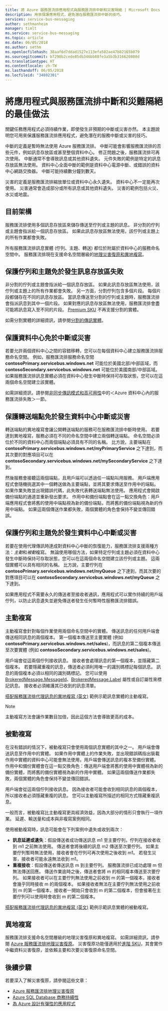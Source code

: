 ```yaml
---
title: 將 Azure 服務匯流排應用程式與服務匯流排中斷和災害隔絕 | Microsoft Docs
description: 用來保護應用程式，避免潛在服務匯流排中斷的技巧。
services: service-bus-messaging
author: sethmanheim
manager: timlt
ms.service: service-bus-messaging
ms.topic: article
ms.date: 06/05/2018
ms.author: sethm
ms.openlocfilehash: 38aaf6d7ddad1527e113efa502ae47b82165b079
ms.sourcegitcommit: b7290b2cede85db346bb88fe3a5b3b316620808d
ms.translationtype: HT
ms.contentlocale: zh-TW
ms.lasthandoff: 06/05/2018
ms.locfileid: "34802301"
---
```

# <a name="best-practices-for-insulating-applications-against-service-bus-outages-and-disasters"></a>將應用程式與服務匯流排中斷和災難隔絕的最佳做法

關鍵任務應用程式必須持續作業，即使發生非預期的中斷或災害亦然。 本主題說明您可用來保護服務匯流排應用程式，避免潛在的服務中斷或災害的技巧。

中斷的定義是暫時無法使用 Azure 服務匯流排。 中斷可能會影響服務匯流排的否些元件，例如訊息存放區或甚至整個資料中心。 修正問題之後，服務匯流排可再次使用。 中斷通常不會導致訊息或其他資料遺失。 元件失敗的範例是特定的訊息存放區無法使用。 資料中心全面中斷的範例是資料中心電源中斷、或錯誤的資料中心網路交換器。 中斷可能持續數分鐘到數天。

災害的定義是服務匯流排縮放單位或資料中心永久遺失。 資料中心不一定能再次使用。 災害通常會造成部分或所有訊息或其他資料遺失。 災害的範例包括火災、水災或地震。

## <a name="current-architecture"></a>目前架構
服務匯流排使用多個訊息存放區來儲存傳送至佇列或主題的訊息。 非分割的佇列或主題會指派給一個訊息存放區。 如果此訊息存放區無法使用，該佇列或主題上的所有作業都會失敗。

所有服務匯流排訊息實體 (佇列、主題、轉送) 都位於附屬於資料中心的服務命名空間中。 服務匯流排現在支援命名空間層級的[地理災害復原和異地複寫](service-bus-geo-dr.md)。

## <a name="protecting-queues-and-topics-against-messaging-store-failures"></a>保護佇列和主題免於發生訊息存放區失敗
非分割的佇列或主題會指派給一個訊息存放區。 如果此訊息存放區無法使用，該佇列或主題上的所有作業都會失敗。 另一方面，分割佇列包含多個片段。 每個片段都儲存在不同的訊息存放區。 當訊息傳送至分割的佇列或主題時，服務匯流排會指派訊息到其中一個片段。 如果對應的訊息存放區無法使用，服務匯流排會盡可能將訊息寫入至不同的片段。 [Premium SKU](service-bus-premium-messaging.md) 不再支援分割的實體。 

如需分割實體的詳細資訊，請參閱[分割的傳訊實體][Partitioned messaging entities]。

## <a name="protecting-against-datacenter-outages-or-disasters"></a>保護資料中心免於中斷或災害
若要允許兩個資料中心之間的容錯移轉，您可以在每個資料中心建立服務匯流排服務命名空間。 例如，服務匯流排服務命名空間 **contosoPrimary.servicebus.windows.net** 可能位於美國北部/中部區域，而 **contosoSecondary.servicebus.windows.net** 可能位於美國南部/中部區域。 如果服務匯流排訊息實體必須在資料中心發生中斷時保持可存取狀態，您可以在這兩個命名空間建立該實體。

如需詳細資訊，請參閱[非同步傳訊模式和高可用性][Asynchronous messaging patterns and high availability]中的＜Azure 資料中心內的服務匯流排失敗＞一節。

## <a name="protecting-relay-endpoints-against-datacenter-outages-or-disasters"></a>保護轉送端點免於發生資料中心中斷或災害
轉送端點的異地複寫會讓公開轉送端點的服務可在服務匯流排中斷時使用。 若要達到異地複寫，服務必須在不同的命名空間中建立兩個轉送端點。 命名空間必須位於不同的資料中心而兩個端點必須具有不同的名稱。 比方說，主要端點在 **contosoPrimary.servicebus.windows.net/myPrimaryService** 之下達到，而其次要的對應項目可以在 **contosoSecondary.servicebus.windows.net/mySecondaryService** 之下達到。

然後服務會接聽這兩個端點，且用戶端可以透過任一端點叫用服務。 用戶端應用程式會隨機挑選其中一個轉送做為主要端點，並將其要求傳送至作用中的端點。 如果作業失敗並出現錯誤代碼，此失敗代表轉送端點無法使用。 應用程式會開啟備份端點的通道並重新發出要求。 作用中和備份端點會在這一點交換角色：用戶端應用程式會將舊的使用中端點視為新的備份端點，而將舊的備份端點視為新的作用中端點。 如果這兩個傳送作業都失敗，兩個實體的角色會保持不變並傳回錯誤。

## <a name="protecting-queues-and-topics-against-datacenter-outages-or-disasters"></a>保護佇列和主題免於發生資料中心中斷或災害
若要在使用代理傳訊時達成對資料中心中斷的恢復能力，服務匯流排支援兩種方法：*主動*和*被動*複寫。 無論使用哪個方法，如果特定佇列或主題必須在資料中心發生中斷時保持可存取狀態，您可以在這兩個命名空間建立該佇列或主題。 這兩個實體可以具有相同的名稱。 比方說，主要佇列在 **contosoPrimary.servicebus.windows.net/myQueue** 之下達到，而其次要的對應項目可以在 **contosoSecondary.servicebus.windows.net/myQueue** 之下達到。

如果應用程式不需要永久的傳送者至接收者通訊，應用程式可以實作持續的用戶端佇列，以防止訊息遺失並避免傳送者發生任何暫時性服務匯流排錯誤。

## <a name="active-replication"></a>主動複寫
主動複寫會針對每個作業使用兩個命名空間中的實體。 傳送訊息的任何用戶端會傳送相同訊息的兩個複本。 第一個複本傳送至主要實體 (例如 **contosoPrimary.servicebus.windows.net/sales**)，而訊息的第二個複本傳送至次要實體 (例如 **contosoSecondary.servicebus.windows.net/sales**)。

用戶端會從這兩個佇列接收訊息。 接收者會處理訊息的第一個複本，並隱藏第二個複本。 若要隱藏重複的訊息，傳送者必須利用唯一的識別碼標記每個訊息。 訊息的兩個複本必須以相同的識別碼標記。 您可以使用 [BrokeredMessage.MessageId][BrokeredMessage.MessageId]、[BrokeredMessage.Label][BrokeredMessage.Label] 屬性或自訂屬性來標記訊息。 接收者必須維護其已收到的訊息清單。

[搭配服務匯流排代理訊息的異地複寫 (英文)][Geo-replication with Service Bus Brokered Messages] 範例示範訊息實體的主動複寫。

> [!NOTE]
> 主動複寫方法會讓作業數目加倍，因此這個方法會導致更高的成本。
> 
> 

## <a name="passive-replication"></a>被動複寫
在沒有錯誤的情況下，被動複寫只會使用兩個訊息實體的其中之一。 用戶端會傳送訊息至作用中的實體。 如果作用中實體上的作業失敗，並出現錯誤碼指出裝載作用中實體的資料中心可能會無法使用，用戶端會傳送訊息的複本至備份實體。 作用中和備份實體會在這一點交換角色：傳送用戶端會將舊的使用中實體視為新的備份實體，而將舊的備份實體視為新的作用中實體。 如果這兩個傳送作業都失敗，兩個實體的角色會保持不變並傳回錯誤。

用戶端會從這兩個佇列接收訊息。 因為接收者可能會收到相同訊息的兩個複本，所以接收者必須隱藏重複的訊息。 您可以主動複寫所描述的相同方式隱藏重複訊息。

一般而言，被動複寫比主動複寫更具經濟效益，因為大部分的情形只會執行一項作業。 延遲、輸送量和成本與非複寫案例相同。

使用被動複寫時，訊息可能會在下列案例中遺失或收到兩次：

* **訊息延遲或遺失**：假設傳送者成功傳送訊息 m1 至主要佇列，佇列在接收者收到 m1 之前無法使用。 傳送者會將後續的訊息 m2 傳送至次要佇列。 如果主要佇列暫時無法使用，接收者會在佇列可再次使用之後收到 m1。 若發生災害，接收者可能永遠無法收到 m1。
* **重複接收**：假設傳送者傳送訊息 m 到主要佇列。 服務匯流排已成功處理 m 但無法傳送回應。 傳送作業逾時之後，傳送者會將 m 的相同複本傳送至次要佇列。 如果接收者可以在主要佇列無法使用之前收到 m 的第一個複本，接收者會幾乎同時接收 m 的兩個複本。 如果接收者無法在主要佇列無法使用之前收到 m 的第一個複本，接收者一開始只會收到 m 的第二個複本，但會接著在主要佇列可以使用時會收到 m 的第二個複本。

[搭配服務匯流排代理訊息的異地複寫 (英文)][Geo-replication with Service Bus Brokered Messages] 範例示範訊息實體的被動複寫。

## <a name="geo-replication"></a>異地複寫

服務匯流排支援命名空間層級的地理災害復原和異地複寫。 如需詳細資訊，請參閱 [Azure 服務匯流排地理災害復原](service-bus-geo-dr.md)。 災害復原功能僅適用於[進階 SKU](service-bus-premium-messaging.md)，其會實作中繼資料災害復原，並依賴主要和次要災害復原命名空間。

## <a name="next-steps"></a>後續步驟
若要深入了解災害復原，請參閱這些文章：

* [Azure 服務匯流排地理災害復原](service-bus-geo-dr.md)
* [Azure SQL Database 商務持續性][Azure SQL Database Business Continuity]
* [為 Azure 設計有彈性的應用程式][Azure resiliency technical guidance]

[Service Bus Authentication]: service-bus-authentication-and-authorization.md
[Partitioned messaging entities]: service-bus-partitioning.md
[Asynchronous messaging patterns and high availability]: service-bus-async-messaging.md#failure-of-service-bus-within-an-azure-datacenter
[BrokeredMessage.MessageId]: /dotnet/api/microsoft.servicebus.messaging.brokeredmessage#Microsoft_ServiceBus_Messaging_BrokeredMessage_MessageId
[BrokeredMessage.Label]: /dotnet/api/microsoft.servicebus.messaging.brokeredmessage#Microsoft_ServiceBus_Messaging_BrokeredMessage_Label
[Geo-replication with Service Bus Brokered Messages]: https://github.com/Azure/azure-service-bus/tree/master/samples/DotNet/Microsoft.ServiceBus.Messaging/GeoReplication
[Azure SQL Database Business Continuity]: ../sql-database/sql-database-business-continuity.md
[Azure resiliency technical guidance]: /azure/architecture/resiliency
